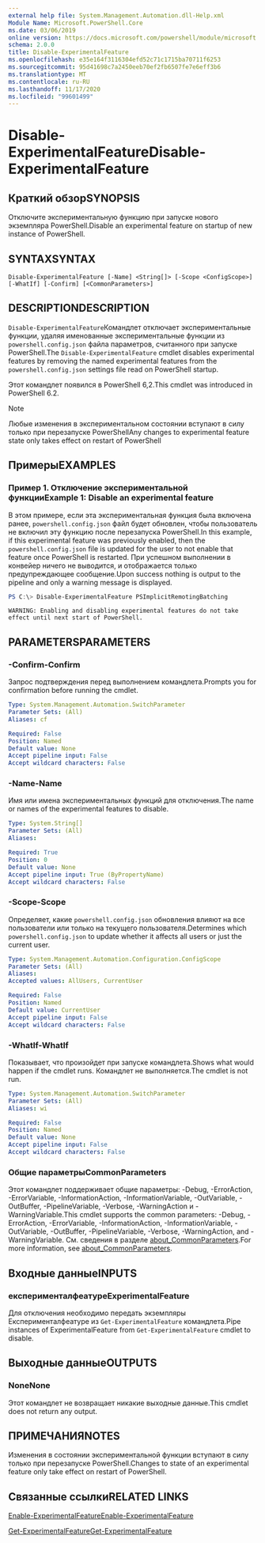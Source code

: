 ```yaml
---
external help file: System.Management.Automation.dll-Help.xml
Module Name: Microsoft.PowerShell.Core
ms.date: 03/06/2019
online version: https://docs.microsoft.com/powershell/module/microsoft.powershell.core/disable-experimentalfeature?view=powershell-7.2&WT.mc_id=ps-gethelp
schema: 2.0.0
title: Disable-ExperimentalFeature
ms.openlocfilehash: e35e164f3116304efd52c71c1715ba70711f6253
ms.sourcegitcommit: 95d41698c7a2450eeb70ef2fb6507fe7e6eff3b6
ms.translationtype: MT
ms.contentlocale: ru-RU
ms.lasthandoff: 11/17/2020
ms.locfileid: "99601499"
---
```

# <span data-ttu-id="d3281-102">Disable-ExperimentalFeature</span><span class="sxs-lookup"><span data-stu-id="d3281-102">Disable-ExperimentalFeature</span></span>

## <span data-ttu-id="d3281-103">Краткий обзор</span><span class="sxs-lookup"><span data-stu-id="d3281-103">SYNOPSIS</span></span>
<span data-ttu-id="d3281-104">Отключите экспериментальную функцию при запуске нового экземпляра PowerShell.</span><span class="sxs-lookup"><span data-stu-id="d3281-104">Disable an experimental feature on startup of new instance of PowerShell.</span></span>

## <span data-ttu-id="d3281-105">SYNTAX</span><span class="sxs-lookup"><span data-stu-id="d3281-105">SYNTAX</span></span>

```
Disable-ExperimentalFeature [-Name] <String[]> [-Scope <ConfigScope>] [-WhatIf] [-Confirm] [<CommonParameters>]
```

## <span data-ttu-id="d3281-106">DESCRIPTION</span><span class="sxs-lookup"><span data-stu-id="d3281-106">DESCRIPTION</span></span>

<span data-ttu-id="d3281-107">`Disable-ExperimentalFeature`Командлет отключает экспериментальные функции, удаляя именованные экспериментальные функции из `powershell.config.json` файла параметров, считанного при запуске PowerShell.</span><span class="sxs-lookup"><span data-stu-id="d3281-107">The `Disable-ExperimentalFeature` cmdlet disables experimental features by removing the named experimental features from the `powershell.config.json` settings file read on PowerShell startup.</span></span>

<span data-ttu-id="d3281-108">Этот командлет появился в PowerShell 6,2.</span><span class="sxs-lookup"><span data-stu-id="d3281-108">This cmdlet was introduced in PowerShell 6.2.</span></span>

> [!NOTE]
> <span data-ttu-id="d3281-109">Любые изменения в экспериментальном состоянии вступают в силу только при перезапуске PowerShell</span><span class="sxs-lookup"><span data-stu-id="d3281-109">Any changes to experimental feature state only takes effect on restart of PowerShell</span></span>

## <span data-ttu-id="d3281-110">Примеры</span><span class="sxs-lookup"><span data-stu-id="d3281-110">EXAMPLES</span></span>

### <span data-ttu-id="d3281-111">Пример 1. Отключение экспериментальной функции</span><span class="sxs-lookup"><span data-stu-id="d3281-111">Example 1: Disable an experimental feature</span></span>

<span data-ttu-id="d3281-112">В этом примере, если эта экспериментальная функция была включена ранее, `powershell.config.json` файл будет обновлен, чтобы пользователь не включил эту функцию после перезапуска PowerShell.</span><span class="sxs-lookup"><span data-stu-id="d3281-112">In this example, if this experimental feature was previously enabled, then the `powershell.config.json` file is updated for the user to not enable that feature once PowerShell is restarted.</span></span>
<span data-ttu-id="d3281-113">При успешном выполнении в конвейер ничего не выводится, и отображается только предупреждающее сообщение.</span><span class="sxs-lookup"><span data-stu-id="d3281-113">Upon success nothing is output to the pipeline and only a warning message is displayed.</span></span>

```powershell
PS C:\> Disable-ExperimentalFeature PSImplicitRemotingBatching
```

```Output
WARNING: Enabling and disabling experimental features do not take effect until next start of PowerShell.
```

## <span data-ttu-id="d3281-114">PARAMETERS</span><span class="sxs-lookup"><span data-stu-id="d3281-114">PARAMETERS</span></span>

### <span data-ttu-id="d3281-115">-Confirm</span><span class="sxs-lookup"><span data-stu-id="d3281-115">-Confirm</span></span>

<span data-ttu-id="d3281-116">Запрос подтверждения перед выполнением командлета.</span><span class="sxs-lookup"><span data-stu-id="d3281-116">Prompts you for confirmation before running the cmdlet.</span></span>

```yaml
Type: System.Management.Automation.SwitchParameter
Parameter Sets: (All)
Aliases: cf

Required: False
Position: Named
Default value: None
Accept pipeline input: False
Accept wildcard characters: False
```

### <span data-ttu-id="d3281-117">-Name</span><span class="sxs-lookup"><span data-stu-id="d3281-117">-Name</span></span>

<span data-ttu-id="d3281-118">Имя или имена экспериментальных функций для отключения.</span><span class="sxs-lookup"><span data-stu-id="d3281-118">The name or names of the experimental features to disable.</span></span>

```yaml
Type: System.String[]
Parameter Sets: (All)
Aliases:

Required: True
Position: 0
Default value: None
Accept pipeline input: True (ByPropertyName)
Accept wildcard characters: False
```

### <span data-ttu-id="d3281-119">-Scope</span><span class="sxs-lookup"><span data-stu-id="d3281-119">-Scope</span></span>

<span data-ttu-id="d3281-120">Определяет, какие `powershell.config.json` обновления влияют на все пользователи или только на текущего пользователя.</span><span class="sxs-lookup"><span data-stu-id="d3281-120">Determines which `powershell.config.json` to update whether it affects all users or just the current user.</span></span>

```yaml
Type: System.Management.Automation.Configuration.ConfigScope
Parameter Sets: (All)
Aliases:
Accepted values: AllUsers, CurrentUser

Required: False
Position: Named
Default value: CurrentUser
Accept pipeline input: False
Accept wildcard characters: False
```

### <span data-ttu-id="d3281-121">-WhatIf</span><span class="sxs-lookup"><span data-stu-id="d3281-121">-WhatIf</span></span>

<span data-ttu-id="d3281-122">Показывает, что произойдет при запуске командлета.</span><span class="sxs-lookup"><span data-stu-id="d3281-122">Shows what would happen if the cmdlet runs.</span></span>
<span data-ttu-id="d3281-123">Командлет не выполняется.</span><span class="sxs-lookup"><span data-stu-id="d3281-123">The cmdlet is not run.</span></span>

```yaml
Type: System.Management.Automation.SwitchParameter
Parameter Sets: (All)
Aliases: wi

Required: False
Position: Named
Default value: None
Accept pipeline input: False
Accept wildcard characters: False
```

### <span data-ttu-id="d3281-124">Общие параметры</span><span class="sxs-lookup"><span data-stu-id="d3281-124">CommonParameters</span></span>

<span data-ttu-id="d3281-125">Этот командлет поддерживает общие параметры: -Debug, -ErrorAction, -ErrorVariable, -InformationAction, -InformationVariable, -OutVariable, -OutBuffer, -PipelineVariable, -Verbose, -WarningAction и -WarningVariable.</span><span class="sxs-lookup"><span data-stu-id="d3281-125">This cmdlet supports the common parameters: -Debug, -ErrorAction, -ErrorVariable, -InformationAction, -InformationVariable, -OutVariable, -OutBuffer, -PipelineVariable, -Verbose, -WarningAction, and -WarningVariable.</span></span> <span data-ttu-id="d3281-126">См. сведения в разделе [about_CommonParameters](http://go.microsoft.com/fwlink/?LinkID=113216).</span><span class="sxs-lookup"><span data-stu-id="d3281-126">For more information, see [about_CommonParameters](http://go.microsoft.com/fwlink/?LinkID=113216).</span></span>

## <span data-ttu-id="d3281-127">Входные данные</span><span class="sxs-lookup"><span data-stu-id="d3281-127">INPUTS</span></span>

### <span data-ttu-id="d3281-128">експерименталфеатуре</span><span class="sxs-lookup"><span data-stu-id="d3281-128">ExperimentalFeature</span></span>

<span data-ttu-id="d3281-129">Для отключения необходимо передать экземпляры Експерименталфеатуре из `Get-ExperimentalFeature` командлета.</span><span class="sxs-lookup"><span data-stu-id="d3281-129">Pipe instances of ExperimentalFeature from `Get-ExperimentalFeature` cmdlet to disable.</span></span>

## <span data-ttu-id="d3281-130">Выходные данные</span><span class="sxs-lookup"><span data-stu-id="d3281-130">OUTPUTS</span></span>

### <span data-ttu-id="d3281-131">None</span><span class="sxs-lookup"><span data-stu-id="d3281-131">None</span></span>

<span data-ttu-id="d3281-132">Этот командлет не возвращает никакие выходные данные.</span><span class="sxs-lookup"><span data-stu-id="d3281-132">This cmdlet does not return any output.</span></span>

## <span data-ttu-id="d3281-133">ПРИМЕЧАНИЯ</span><span class="sxs-lookup"><span data-stu-id="d3281-133">NOTES</span></span>

<span data-ttu-id="d3281-134">Изменения в состоянии экспериментальной функции вступают в силу только при перезапуске PowerShell.</span><span class="sxs-lookup"><span data-stu-id="d3281-134">Changes to state of an experimental feature only take effect on restart of PowerShell.</span></span>

## <span data-ttu-id="d3281-135">Связанные ссылки</span><span class="sxs-lookup"><span data-stu-id="d3281-135">RELATED LINKS</span></span>

[<span data-ttu-id="d3281-136">Enable-ExperimentalFeature</span><span class="sxs-lookup"><span data-stu-id="d3281-136">Enable-ExperimentalFeature</span></span>](Enable-ExperimentalFeature.md)

[<span data-ttu-id="d3281-137">Get-ExperimentalFeature</span><span class="sxs-lookup"><span data-stu-id="d3281-137">Get-ExperimentalFeature</span></span>](Get-ExperimentalFeature.md)

